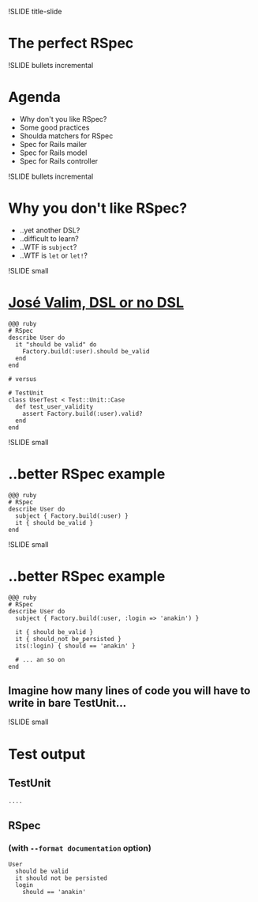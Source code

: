 !SLIDE title-slide

# The perfect RSpec #

!SLIDE bullets incremental

# Agenda #

* Why don't you like RSpec?
* Some good practices
* Shoulda matchers for RSpec
* Spec for Rails mailer
* Spec for Rails model
* Spec for Rails controller

!SLIDE bullets incremental

# Why you don't like RSpec? #

* ..yet another DSL?
* ..difficult to learn?
* ..WTF is `subject`?
* ..WTF is `let` or `let!`?

!SLIDE small

# [José Valim, DSL or no DSL](http://blog.plataformatec.com.br/2010/06/dsl-or-nodsl-at-euruko-2010) #

    @@@ ruby
    # RSpec
    describe User do
      it "should be valid" do
        Factory.build(:user).should be_valid
      end
    end

    # versus

    # TestUnit
    class UserTest < Test::Unit::Case
      def test_user_validity
        assert Factory.build(:user).valid?
      end
    end

!SLIDE small

# ..better RSpec example #

    @@@ ruby
    # RSpec
    describe User do
      subject { Factory.build(:user) }
      it { should be_valid }
    end

!SLIDE small

# ..better RSpec example #

    @@@ ruby
    # RSpec
    describe User do
      subject { Factory.build(:user, :login => 'anakin') }

      it { should be_valid }
      it { should_not be_persisted }
      its(:login) { should == 'anakin' }

      # ... an so on
    end

## Imagine how many lines of code you will have to write in bare TestUnit...

!SLIDE small

# Test output #

## TestUnit

    ....

## RSpec

### (with `--format documentation` option)

    User
      should be valid
      it should not be persisted
      login
        should == 'anakin'
